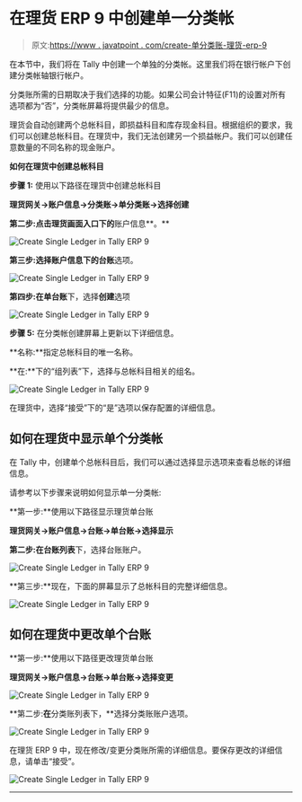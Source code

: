 # 在理货 ERP 9 中创建单一分类帐

> 原文:[https://www . javatpoint . com/create-单分类账-理货-erp-9](https://www.javatpoint.com/create-single-ledger-in-tally-erp-9)

在本节中，我们将在 Tally 中创建一个单独的分类帐。这里我们将在银行帐户下创建分类帐轴银行帐户。

分类账所需的日期取决于我们选择的功能。如果公司会计特征(F11)的设置对所有选项都为“否”，分类帐屏幕将提供最少的信息。

理货会自动创建两个总帐科目，即损益科目和库存现金科目。根据组织的要求，我们可以创建总帐科目。在理货中，我们无法创建另一个损益帐户。我们可以创建任意数量的不同名称的现金账户。

**如何在理货中创建总帐科目**

**步骤 1:** 使用以下路径在理货中创建总帐科目

**理货网关→账户信息→分类账→单分类账→选择创建**

**第二步:**点击理货画面**入口下的**账户信息**。**

![Create Single Ledger in Tally ERP 9](../Images/be0810db06a8951d5ee3f0c4656ff2d4.png)

**第三步:**选择账户信息下的**台账**选项。

![Create Single Ledger in Tally ERP 9](../Images/2f76ee05821b50e75e6fc7aebb1ddf51.png)

**第四步:**在**单台账**下，选择**创建**选项

![Create Single Ledger in Tally ERP 9](../Images/2bd2e433da7acb23940d23699fa6a35f.png)

**步骤 5:** 在分类帐创建屏幕上更新以下详细信息。

**名称:**指定总帐科目的唯一名称。

**在:**下的“组列表”下，选择与总帐科目相关的组名。

![Create Single Ledger in Tally ERP 9](../Images/a88535b34f9de4d844d67bb2beda9e30.png)

在理货中，选择“接受”下的“是”选项以保存配置的详细信息。

## 如何在理货中显示单个分类帐

在 Tally 中，创建单个总帐科目后，我们可以通过选择显示选项来查看总帐的详细信息。

请参考以下步骤来说明如何显示单一分类帐:

**第一步:**使用以下路径显示理货单台账

**理货网关→账户信息→台账→单台账→选择显示**

**第二步:**在**台账列表**下，选择台账账户。

![Create Single Ledger in Tally ERP 9](../Images/21a6742e4945b760a19aa996d7dd249e.png)

**第三步:**现在，下面的屏幕显示了总帐科目的完整详细信息。

![Create Single Ledger in Tally ERP 9](../Images/c1b45552fc469955fe5e26ef0f592847.png)

## 如何在理货中更改单个台账

**第一步:**使用以下路径更改理货单台账

**理货网关→账户信息→台账→单台账→选择变更**

![Create Single Ledger in Tally ERP 9](../Images/7db22fb2e8540a424c05270fefdf459e.png)

**第二步:**在**分类账列表下，**选择分类账账户选项。

![Create Single Ledger in Tally ERP 9](../Images/baab728b1b53019ce48faaade7246f44.png)

在理货 ERP 9 中，现在修改/变更分类账所需的详细信息。要保存更改的详细信息，请单击“接受”。

![Create Single Ledger in Tally ERP 9](../Images/7adf8836a1bdbf662d2e3e7ff9f920b7.png)

* * *